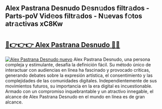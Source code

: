 ## Alex Pastrana Desnudo D𝚎sn𝚞dos filtr𝚊dos - Parts-poV Vid𝚎os filtr𝚊dos - N𝚞evas f𝚘tos atr𝚊ctivas xC8Kw

# <h2><a href="http://mb0s6ou.tromn.icu/?c=Alex+Pastrana+Desnudo">🔗👉👉👉 Alex Pastrana Desnudo 🔗🔗</a></h2>

[![Alex Pastrana Desnudo nuevo](https://i.imgur.com/pEAQMta.gif)](http://mb0s6ou.tromn.icu/?c=Alex+Pastrana+Desnudo)
Alex Pastrana Desnudo, una persona compleja y estimulante, desafía la definición fácil. Su método único de interactuar con audiencias en línea ha fascinado y provocado críticas, generando debates sobre la expresión artística, el consentimiento y las complejidades de las comunidades digitales. Independientemente de sus movimientos futuros, su importancia en la era digital es incuestionable. Armado con un compromiso inquebrantable y un atractivo innegable, el alcance de Alex Pastrana Desnudo en el mundo en línea es de gran alcance.
